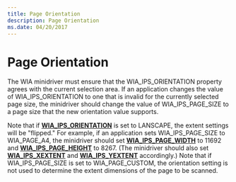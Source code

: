 ```yaml
---
title: Page Orientation
description: Page Orientation
ms.date: 04/20/2017
---
```


# Page Orientation


The WIA minidriver must ensure that the WIA\_IPS\_ORIENTATION property agrees with the current selection area. If an application changes the value of WIA\_IPS\_ORIENTATION to one that is invalid for the currently selected page size, the minidriver should change the value of WIA\_IPS\_PAGE\_SIZE to a page size that the new orientation value supports.

Note that if [**WIA\_IPS\_ORIENTATION**](./wia-ips-orientation.md) is set to LANSCAPE, the extent settings will be "flipped." For example, if an application sets WIA\_IPS\_PAGE\_SIZE to WIA\_PAGE\_A4, the minidriver should set [**WIA\_IPS\_PAGE\_WIDTH**](./wia-ips-page-width.md) to 11692 and [**WIA\_IPS\_PAGE\_HEIGHT**](./wia-ips-page-height.md) to 8267. (The minidriver should also set [**WIA\_IPS\_XEXTENT**](./wia-ips-xextent.md) and [**WIA\_IPS\_YEXTENT**](./wia-ips-yextent.md) accordingly.) Note that if WIA\_IPS\_PAGE\_SIZE is set to WIA\_PAGE\_CUSTOM, the orientation setting is not used to determine the extent dimensions of the page to be scanned.

 


